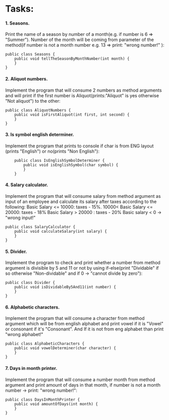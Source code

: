 # Tasks:

#### 1. Seasons.

Print the name of a season by number of a month(e.g. if number is 6 => "Summer"). Number of the month will be coming
from parameter of the
method(if number is not a month number e.g. 13 => print: "wrong number!" ):

    public class Seasons {
        public void tellTheSeasonByMonthNumber(int month) {
        }
    }

#### 2. Aliquot numbers.

Implement the program that will consume 2 numbers as method arguments and will print if the first
number is Aliquot(prints:"Aliquot" is yes otherwise "Not aliquot") to the other:

    public class AliquotNumbers {
        public void isFirstAliquot(int first, int second) {
        }
    }

#### 3. Is symbol english determiner.

Implement the program that prints to console if char is from ENG layout
(prints "English") or no(prints "Non English"):

        public class IsEnglishSymbolDeterminer {
            public void isEnglishSymbol(char symbol) {
            }
        }

#### 4. Salary calculator.

Implement the program that will consume salary from method argument as input of an employee and
calculate its salary after taxes according to the following:
Basic Salary <= 10000: taxes - 15%.
10000< Basic Salary <= 20000: taxes - 18%
Basic Salary > 20000 : taxes - 20%
Basic salary < 0 -> "wrong input!"

    public class SalaryCalculator {
        public void calculateSalary(int salary) {
        }
    }

#### 5. Divider.

Implement the program to check and print whether a number from method argument is divisible by 5 and 11 or
not by using if-else(print "Dividable" if so otherwise "Non-dividable" and if 0 -> "cannot divide by zero"):

    public class Divider {
        public void isDividableBy5And11(int number) {
        }
    }

#### 6. Alphabetic characters.

Implement the program that will consume a character from method argument which will be from
english alphabet and print vowel if it is "Vowel" or consonant if it's "Consonant". And If it is not from eng alphabet
than print "wrong alphabet!"

    public class AlphabeticCharacters {
        public void vowelDeterminer(char character) {
        }
    }

#### 7. Days in month printer.

Implement the program that will consume a number month from method argument and print amount
of days in that month, if number is not a month number -> print: "wrong number!":

    public class DaysInMonthPrinter {
        public void amountOfDays(int month) {
        }
    }

